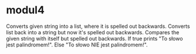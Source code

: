 # modul4
Converts given string into a list, where it is spelled out backwards.
Converts list back into a string but now it's spelled out backwards.
Compares the given string with itself but spelled out backwards.
If true prints "To słowo jest palindromem!".
Else "To słowo NIE jest palindromem!".
